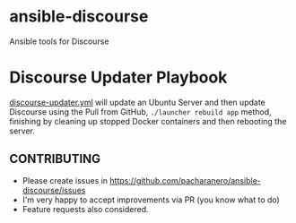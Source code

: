 # ansible-discourse
Ansible tools for Discourse

# Discourse Updater Playbook
[discourse-updater.yml](https://github.com/pacharanero/ansible-discourse/blob/master/discourse-updater.yml) will update an Ubuntu Server and then update Discourse using the Pull from GitHub, `./launcher rebuild app` method, finishing by cleaning up stopped Docker containers and then rebooting the server.

## CONTRIBUTING
* Please create issues in https://github.com/pacharanero/ansible-discourse/issues
* I'm very happy to accept improvements via PR (you know what to do)
* Feature requests also considered.
